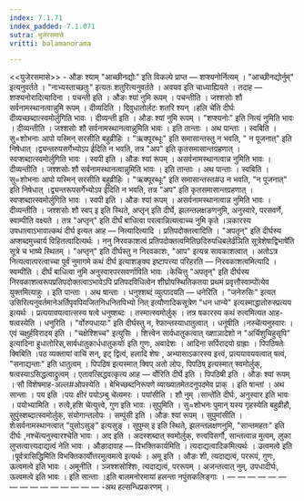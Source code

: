 ```yaml
---
index: 7.1.71
index_padded: 7.1.071
sutra: युजेरसमासे
vritti: balamanorama

---
```

<<युजेरसमासे>> - औङः श्याम् "आच्छीनद्योः" इति विकल्पे प्राप्त — शप्श्यनोर्नित्यम् । "आच्छीनद्योर्नुम्" इत्यनुवर्तते । "नाभ्यस्ताच्छतुः" इत्यतः शतुरित्यनुवर्तते । अवयव इति चाध्याह्यियते । तदाह — शप्श्यनोरादित्यादिना । पचन्ती इति । औङः श्यां नुमि रूपम् । पचन्तीति । जश्शसोः शौ सर्वनामस्थानत्वान्नुमि रूपम् । दीव्यदिति । दिवुधातोर्लटः शतरि श्यन् ।हलि चे॑ति दीर्घः दीव्यच्छब्दात्स्वमोर्लुगिति भावः । दीव्यन्ती इति । औङः श्यां नुमि रूपम् । "शप्श्यनोः" इति नित्यं नुमिति भावः । दीव्यन्तीति । जश्शसोः शौ सर्वनामस्थानत्वान्नुमिति भावः । इति तान्ताः । अथ पान्ताः । स्वबिति । सु=शोभनाः आपो यस्मिन् सरसीति बहुव्रीहिः । "ऋक्पूरब्धूः" इति समासान्तस्तु न भवति, " न पूजनात्" इति निषेधात् ।द्व्यन्तरुपसर्गेभ्योऽप ई॑दिति न भवति, तत्र "अप" इति कृतसमासान्तग्रहणात् । स्वप्शब्दात्स्वमोर्लुगिति भावः । स्वपी इति । औङः श्यां रूपम् । असर्वनामस्थानत्वान्न नुमिति भावः । दीव्यन्तीति । जश्शसोः शौ सर्वनामस्थानत्वान्नुमिति भावः । इति तान्ताः । अथ पान्ताः । स्वबिति । सु=शोभनाः आपो यस्मिन् सरसीति बहुव्रीहिः । "ऋक्पूरब्धूः" इति समासान्तस्त#उ न भवति, "न पूजनात्" इति निषेधात् ।द्व्यन्तरूपसर्गेभ्योऽप ई॑दिति न भवति, तत्र "अप" इति कृतसमासान्तग्रहणात् । स्वप्शब्दात्स्वमोर्लुगिति भावः । स्वपी इति । औङः श्यां रूपम् । असर्वनामस्थानत्वान्न नुमिति भावः । दीव्यन्तीति । जश्शसोः शौ स्वप् इ इति स्थिते, अप्तृन् इति दीर्घे, झलन्तलक्षङणनुमि, अनुस्वारे, परसवर्णे, स्वाम्पीति वक्ष्यते । तत्र "अप्तृन्" इति दीर्घं बाधित्वा परत्वान्नित्यत्वाच्च नुमि कृते ।ञकारस्य उपधात्वाऽभावात्कथं दीर्घ इत्यत आह — नित्यादित्यादि । प्रतिपदोक्तत्वादिति । "अपतृन्" इति दीर्घस्य अप्शब्दमुच्चार्य विहितत्वादित्यर्थः । ननु निरवकाशत्वं प्रतिपदोक्तत्वमितिछदिरुपधिबलेर्ढ॑ञिति सूत्रेशेषाद्विभाषे॑ति सूत्रे च भाष्ये स्थितम् । "अप्तृन्" इति दीर्घस्तु न निरवकाशः, "आप" इत्यत्र सावकाशत्वात् । अतोऽत्र नित्यत्वात्परत्वाच्चा पूर्वं नुमागमे कथं दीर्घ इत्याशङ्क्य इष्टापत्त्या परिहरति — निरवकाशत्वमित्यादि । स्वम्पीति । दीर्घं बाधित्वा नुमि अनुस्वारपरसवर्णाविति भावः ।केचित्तु "अपतृन्" इति दीर्घस्य निरवकाशत्वरूपप्रतिपदोक्तत्वाऽभावेऽपि प्रतिपदविधित्वेन शीघ्रोपस्थितिकतया प्रथमं प्रवृत्तौस्वाम्पो॑त्येव युक्तमित्याहुः । इति पान्ताः । अथ षान्ताः । धनुश्शब्दं व्युत्पादयति — धनेरिति । "जनेरुसिः" इत्यत उसिरित्यनुवर्तमानेअर्तिपृवपियजितनिधनितपिभ्यो नित् इत्यौणादिकसूत्रेण "धन धान्ये" इत्यस्माद्धातोरुस्प्रत्यय इत्यर्थः । प्रत्ययावयत्वात्सस्य षत्वे धनुष्शब्दः । तस्मात्स्वमोर्लुक् । तत्र षकारस्य कथं रुत्वमित्यत आह-षत्वस्येति । धनुरिति । "र्वोरुपधायाः" इति दीर्घस्तु न, रेफान्तस्याधातुत्वात् । धनूंषीति ।नस्चे॑त्यनुस्वारः । एवं चक्षुर्हविरादय इति । "चक्षेश्शिच्च" इत्युसिः । शित्त्वेन सार्वधातुकत्वात् ख्शाञादेशो न "अर्चिशुचिहुसृपि" इत्यादिना हुधातोरिस्,सार्वधातुकार्धधातुकयोः॑ इति गुणः, अवादेशः । आदिना सर्पिरादयो ग्राह्राः । पिपठिषतेः क्विबिति ।पठ व्यक्तायां वाचि॑ सन्, इट् द्वित्वं, हलादि शेषः , अभ्यासाऽकारस्य इत्त्वं, प्रत्ययावयवत्वात् षत्वं, "सनाद्यन्ताः" इति धातुत्वम् । पिपठिष इत्यस्मात् क्विप् अतो लोपः, पिपठिष् इत्यस्मात् स्वमोर्लुक्, षत्वस्याऽसिद्धत्वाद्रुत्वम् । एतावत्सिद्धवत्कृत्य आह — र्वोरिति दीर्घे इति । पिपठिषी इति । औङः श्यां रूपम् । सौ विशेषमाह-अल्ल#ओपस्येति । बेभिच्छब्दनिरूपणे व्याख्यातमेतदनुपदमेव प्राक् । इति षान्तां । अथ सान्ताः । पय इति ।पयः क्षीरं पयोऽम्बु चे॑त्यमरः । पयांसीति । शौ नुम् ।सान्ते॑ति दीर्घः, अनुस्वार इति भावः । पयोभ्यामिति । रुत्वे,हशि चे॑त्युत्त्वे, गुण इति भावः ।सुपुमिति । सु=शोभनः पुमान् यस्य गृहस्येति बहुव्रीहौ, सुपुंस्शब्दात्स्वमोर्लुक्, संयोगान्तलोपः । सम्पुंसी इति । औङः श्यां रूपम् । सुपुमांसीति । शेःसर्वनामस्थानत्वात् "पुसोऽसुङ्" इत्यसुङ् । सुपुम्स् इ इति स्थिते, झलन्तलक्षणनुमि, "सान्तमहतः" इति दीर्घः ,नश्चे॑त्यनुस्वारश्चेति भावः । अद इति । अदस्शब्दात् स्वमोर्लुक्, रुत्वविसर्गौ, सान्तत्वान्न मुत्वम्, लुका लुप्तत्वात्त्यदाद्यत्वं नेति भावः । औङादावाह — विभक्तिकार्यमिति । त्यदाद्यत्वादिकमित्यर्थः । उत्वमत्वे इति ।पूर्वत्रासिद्धिमि॑ति विभक्तिकार्योत्तरमुत्वमत्वे इत्यर्थः । अमू इति । औङः शी, त्यदाद्यत्वं, पररूपं, गुणः, ऊत्वमत्वे इति भावः । अमूनीति । ञ्जश्शसोश्शिः, त्यदाद्यत्वं, पररूपम् । अजन्तत्वात् नुम्, उपधादीर्घः, ऊत्वमत्वे इति भावः । इति सान्ताः ।इति बालमनोरमायां हलन्ता नपुंसकलिङ्गाः । —  —  —  —  —  —  —  —  —  —  —  —  —  —  — -अथ हल्सन्धिप्रकरणम् ।